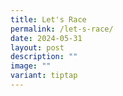 ```yaml
---
title: Let's Race
permalink: /let-s-race/
date: 2024-05-31
layout: post
description: ""
image: ""
variant: tiptap
---
```

